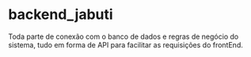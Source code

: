 # backend_jabuti
Toda parte de conexão com o banco de dados e regras de negócio do sistema, tudo em forma de API para facilitar as requisições do frontEnd.
